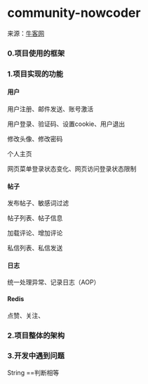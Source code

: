 # community-nowcoder

来源：[牛客网](https://www.nowcoder.com/courses/semester/senior)

### 0.项目使用的框架

### 1.项目实现的功能
#### 用户

用户注册、邮件发送、账号激活

用户登录、验证码、设置cookie、用户退出

修改头像、修改密码

个人主页

网页菜单登录状态变化、网页访问登录状态限制

#### 帖子

发布帖子、敏感词过滤

帖子列表、帖子信息

加载评论、增加评论

私信列表、私信发送

#### 日志

统一处理异常、记录日志（AOP）

#### Redis
点赞、关注、

### 2.项目整体的架构


### 3.开发中遇到问题
String ==判断相等
